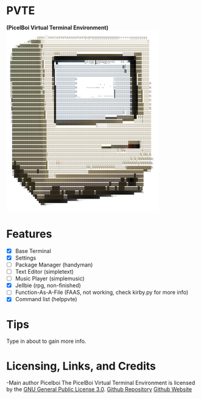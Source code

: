 # PVTE
**(PicelBoi Virtual Terminal Environment)**
![PVTE icon](https://raw.githubusercontent.com/PicelBoi/PVTE/PVTE-v1.0a/inex.png)
# Features

 - [x] Base Terminal
 - [x] Settings 
 - [ ] Package Manager (handyman)
 - [ ] Text Editor (simpletext)
 - [ ] Music Player (simplemusic)
 - [x] Jellbie (rpg, non-finished)
 - [ ] Function-As-A-File (FAAS, not working, check kirby.py for more info)
 - [x] Command list (helppvte)

# Tips
Type in about to gain more info.
# Licensing, Links, and Credits
-Main author Picelboi
The PicelBoi Virtual Terminal Environment is licensed by the [GNU General Public License 3.0](https://www.gnu.org/licenses/gpl-3.0.en.html).
[Github Repository](https://github.com/PicelBoi/PVTE/)
[Github Website](https://picelboi.github.io/PVTE/)

